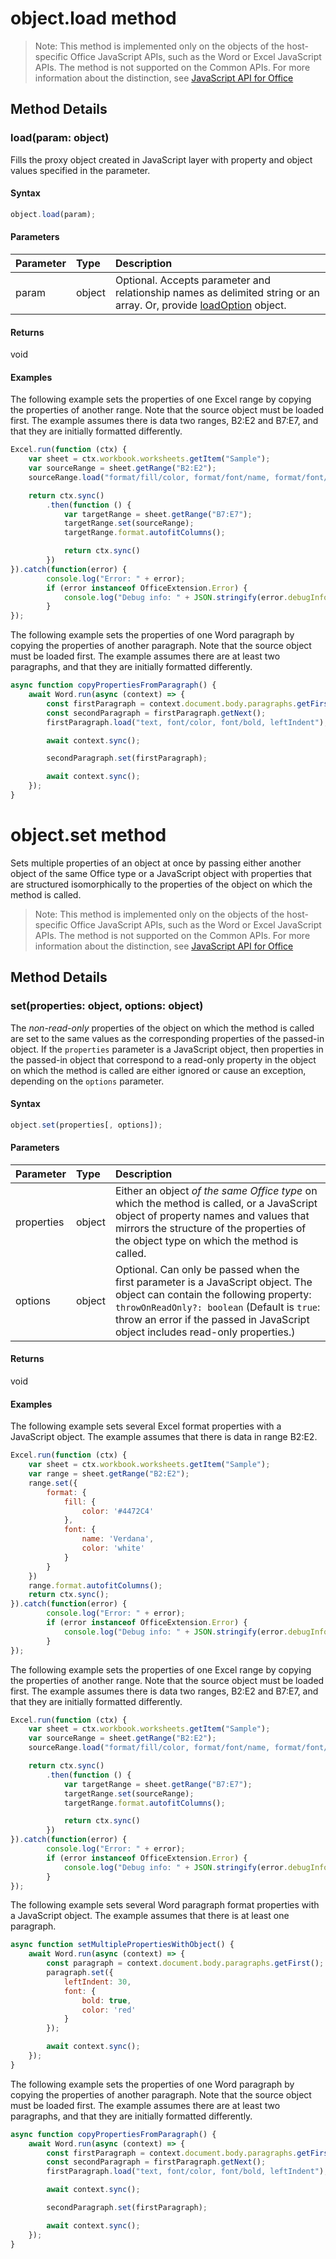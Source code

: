 # object.load method

> Note: This method is implemented only on the objects of the host-specific Office JavaScript APIs, such as the Word or Excel JavaScript APIs. The method is not supported on the Common APIs. For more information about the distinction, see [JavaScript API for Office](https://dev.office.com/reference/add-ins/javascript-api-for-office)

## Method Details

### load(param: object)
Fills the proxy object created in JavaScript layer with property and object values specified in the parameter.

#### Syntax
```js
object.load(param);
```

#### Parameters
| Parameter	   | Type	|Description|
|:---------------|:--------|:----------|
|param|object|Optional. Accepts parameter and relationship names as delimited string or an array. Or, provide [loadOption](loadoption.md) object.|

#### Returns
void

#### Examples

The following example sets the properties of one Excel range by copying the properties of another range. Note that the source object must be loaded first. The example assumes there is data two ranges, B2:E2 and B7:E7, and that they are initially formatted differently.

```js
Excel.run(function (ctx) { 
    var sheet = ctx.workbook.worksheets.getItem("Sample");
    var sourceRange = sheet.getRange("B2:E2");
    sourceRange.load("format/fill/color, format/font/name, format/font/color");

    return ctx.sync()
        .then(function () {
            var targetRange = sheet.getRange("B7:E7");
            targetRange.set(sourceRange); 
            targetRange.format.autofitColumns();

            return ctx.sync()        
        })     
}).catch(function(error) {
		console.log("Error: " + error);
		if (error instanceof OfficeExtension.Error) {
			console.log("Debug info: " + JSON.stringify(error.debugInfo));
		}
});
```

The following example sets the properties of one Word paragraph by copying the properties of another paragraph. Note that the source object must be loaded first. The example assumes there are at least two paragraphs, and that they are initially formatted differently.

```js
async function copyPropertiesFromParagraph() {
    await Word.run(async (context) => {
        const firstParagraph = context.document.body.paragraphs.getFirst();
        const secondParagraph = firstParagraph.getNext();
        firstParagraph.load("text, font/color, font/bold, leftIndent");

        await context.sync();

        secondParagraph.set(firstParagraph);

        await context.sync();
    });
}
```



# object.set method
Sets multiple properties of an object at once by passing either another object of the same Office type or a JavaScript object with properties that are structured isomorphically to the properties of the object on which the method is called.

> Note: This method is implemented only on the objects of the host-specific Office JavaScript APIs, such as the Word or Excel JavaScript APIs. The method is not supported on the Common APIs. For more information about the distinction, see [JavaScript API for Office](https://dev.office.com/reference/add-ins/javascript-api-for-office)

## Method Details

### set(properties: object, options: object)
The *non-read-only* properties of the object on which the method is called are set to the same values as the corresponding properties of the passed-in object.
If the `properties` parameter is a JavaScript object, then properties in the passed-in object that correspond to a read-only property in the object on which the method is called are either ignored or cause an exception, depending on the `options` parameter.

#### Syntax

```js
object.set(properties[, options]);
```

#### Parameters

| Parameter	   | Type	|Description|
|:---------------|:--------|:----------|
|properties|object|Either an object *of the same Office type* on which the method is called, or a JavaScript object of property names and values that mirrors the structure of the properties of the object type on which the method is called.|
|options|object|Optional. Can only be passed when the first parameter is a JavaScript object. The object can contain the following property: `throwOnReadOnly?: boolean` (Default is `true`: throw an error if the passed in JavaScript object includes read-only properties.)|

#### Returns

void    

#### Examples

The following example sets several Excel format properties with a JavaScript object. The example assumes that there is data in range B2:E2.

```js
Excel.run(function (ctx) { 
    var sheet = ctx.workbook.worksheets.getItem("Sample");
    var range = sheet.getRange("B2:E2");
    range.set({
        format: {
            fill: {
                color: '#4472C4'
            },
            font: {
                name: 'Verdana',
                color: 'white'
            }
        }
    })
    range.format.autofitColumns();
	return ctx.sync(); 
}).catch(function(error) {
		console.log("Error: " + error);
		if (error instanceof OfficeExtension.Error) {
			console.log("Debug info: " + JSON.stringify(error.debugInfo));
		}
});
```

The following example sets the properties of one Excel range by copying the properties of another range. Note that the source object must be loaded first. The example assumes there is data two ranges, B2:E2 and B7:E7, and that they are initially formatted differently.

```js
Excel.run(function (ctx) { 
    var sheet = ctx.workbook.worksheets.getItem("Sample");
    var sourceRange = sheet.getRange("B2:E2");
    sourceRange.load("format/fill/color, format/font/name, format/font/color");

    return ctx.sync()
        .then(function () {
            var targetRange = sheet.getRange("B7:E7");
            targetRange.set(sourceRange); 
            targetRange.format.autofitColumns();

            return ctx.sync()        
        })     
}).catch(function(error) {
		console.log("Error: " + error);
		if (error instanceof OfficeExtension.Error) {
			console.log("Debug info: " + JSON.stringify(error.debugInfo));
		}
});
```

The following example sets several Word paragraph format properties with a JavaScript object. The example assumes that there is at least one paragraph.

```js
async function setMultiplePropertiesWithObject() {
    await Word.run(async (context) => {
        const paragraph = context.document.body.paragraphs.getFirst();
        paragraph.set({
            leftIndent: 30,
            font: {
                bold: true,
                color: 'red'
            }
        });

        await context.sync();
    });
}
```

The following example sets the properties of one Word paragraph by copying the properties of another paragraph. Note that the source object must be loaded first. The example assumes there are at least two paragraphs, and that they are initially formatted differently.

```js
async function copyPropertiesFromParagraph() {
    await Word.run(async (context) => {
        const firstParagraph = context.document.body.paragraphs.getFirst();
        const secondParagraph = firstParagraph.getNext();
        firstParagraph.load("text, font/color, font/bold, leftIndent");

        await context.sync();

        secondParagraph.set(firstParagraph);

        await context.sync();
    });
}
```